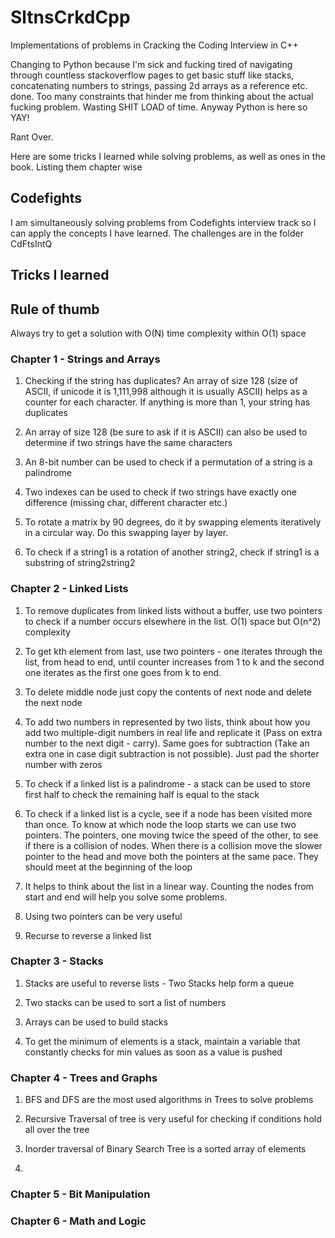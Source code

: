 # SltnsCrkdCpp
Implementations of problems in Cracking the Coding Interview in C++

Changing to Python because I'm sick and fucking tired of navigating through countless stackoverflow pages to get basic stuff like stacks, concatenating numbers to strings, passing 2d arrays as a reference etc. done. Too many constraints that hinder me from thinking about the actual fucking problem. Wasting SHIT LOAD of time. Anyway Python is here so YAY! 

Rant Over.

Here are some tricks I learned while solving problems, as well as ones in the book. Listing them chapter wise

## Codefights

I am simultaneously solving problems from Codefights interview track so I can apply the concepts I have learned. The challenges are in the folder CdFtsIntQ

## Tricks I learned

## Rule of thumb
Always try to get a solution with O(N) time complexity within O(1) space

### Chapter 1 - Strings and Arrays

1. Checking if the string has duplicates? An array of size 128 (size of ASCII, if unicode it is 1,111,998 although it is usually ASCII) helps as a counter for each character. If anything is more than 1, your string has duplicates

2. An array of size 128 (be sure to ask if it is ASCII) can also be used to determine if two strings have the same characters

3. An 8-bit number can be used to check if a permutation of a string is a palindrome

4. Two indexes can be used to check if two strings have exactly one difference (missing char, different character etc.)

5. To rotate a matrix by 90 degrees, do it by swapping elements iteratively in a circular way. Do this swapping layer by layer.

6. To check if a string1 is a rotation of another string2, check if string1 is a substring of string2string2

### Chapter 2 - Linked Lists

1. To remove duplicates from linked lists without a buffer, use two pointers to check if a number occurs elsewhere in the list. O(1) space but O(n^2) complexity

2. To get kth element from last, use two pointers - one iterates through the list, from head to end, until counter increases from 1 to k and the second one iterates as the first one goes from k to end.

3. To delete middle node just copy the contents of next node and delete the next node

4. To add two numbers in represented by two lists, think about how you add two multiple-digit numbers in real life and replicate it (Pass on extra number to the next digit - carry). Same goes for subtraction (Take an extra one in case digit subtraction is not possible). Just pad the shorter number with zeros

5. To check if a linked list is a palindrome - a stack can be used to store first half to check the remaining half is equal to the stack

6. To check if a linked list is a cycle, see if a node has been visited more than once. To know at which node the loop starts we can use two pointers. The pointers, one moving twice the speed of the other, to see if there is a collision of nodes. When there is a collision move the slower pointer to the head and move both the pointers at the same pace. They should meet at the beginning of the loop

7. It helps to think about the list in a linear way. Counting the nodes from start and end will help you solve some problems.

8. Using two pointers can be very useful

9. Recurse to reverse a linked list

### Chapter 3 - Stacks

1. Stacks are useful to reverse lists - Two Stacks help form a queue

2. Two stacks can be used to sort a list of numbers

3. Arrays can be used to build stacks

4. To get the minimum of elements is a stack, maintain a variable that constantly checks for min values as soon as a value is pushed


### Chapter 4 - Trees and Graphs

1. BFS and DFS are the most used algorithms in Trees to solve problems

2. Recursive Traversal of tree is very useful for checking if conditions hold all over the tree

3. Inorder traversal of Binary Search Tree is a sorted array of elements

4. 

### Chapter 5 - Bit Manipulation


### Chapter 6 - Math and Logic


